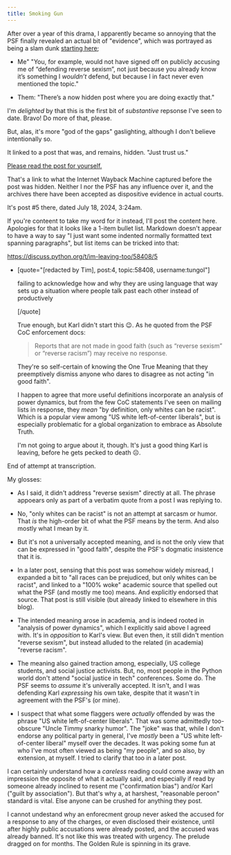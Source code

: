 ```yaml
---
title: Smoking Gun
---
```


After over a year of this  drama, I apparently became so annoying that the PSF finally revealed an actual bit of "evidence", which was portrayed as being a slam dunk [starting here](https://discuss.python.org/t/suspension-of-franz-kiraly/103776/95);

- Me" "You, for example, would not have signed off on publicly accusing me of “defending reverse sexism”, not just because you already know it’s something I _wouldn’t_ defend, but because I in fact never even mentioned the topic."

- Them: "There’s a now hidden post where you are doing exactly that."

I'm _delighted_ by that this is the first bit of _substantive_ repsonse I've seen to date. Bravo! Do more of that, please.

But, alas, it's more "god of the gaps" gaslighting, although I don't believe intentionally so.

It linked to a post that was, and remains, hidden. "Just trust us."

[Please read the post for yourself.](https://web.archive.org/web/20240718111426/https://discuss.python.org/t/im-leaving-too/58408)

That's a link to what the Internet Wayback Machine captured before the post was hidden. Neither I nor the PSF has any influence over it, and the archives there have been accepted as dispositive evidence in actual courts.

It's post #5 there, dated July 18, 2024, 3:24am.

If you're conteent to take my word for it instead, I'll post the content here. Apologies for that it looks like a 1-item bullet list.  Markdown doesn't appear to have a way to say "I just want some indented normally formatted text spanning paragraphs", but list items can be tricked into that:

https://discuss.python.org/t/im-leaving-too/58408/5

-  [quote="[redacted by Tim], post:4, topic:58408, username:tungol"]

   failing to acknowledge how and why they are using language that way sets up a situation where people talk past each other instead of productively
   
   [/quote]

   True enough, but Karl didn't start this :wink:. As he quoted from the PSF CoC enforcement docs:

   > Reports that are not made in good faith (such as “reverse sexism” or “reverse racism”) may receive no response.

   They're so self-certain of knowing the One True Meaning that they preemptively dismiss anyone who dares to disagree as not acting "in good faith".

   I happen to agree that more useful definitions incorporate an analysis of power dynamics, but from the few CoC statements I've seen on mailing lists in response, they _mean_ "by definition, only whites can be racist". Which is a popular view among "US white left-of-center liberals", but is especially problematic for a global organization to embrace as Absolute Truth.

   I'm not going to argue about it, though. It's just a good thing Karl is leaving, before he gets pecked to death :frowning_face:.

End of attempt at transcription.

My glosses:

- As I said, it didn't address "reverse sexism" directly at all. The phrase appoears only as part of a verbatim quote from a post I was replying to.

- No, "only whites can be racist" is not an attempt at sarcasm or humor. That _is_ the high-order bit of what the PSF means by the term. And also mostly what I mean by it.

- But it's not a universally accepted meaning, and is not the only view that can be expressed in "good faith", despite the PSF's dogmatic insistence that it is.

- In a later post, sensing that this post was somehow widely misread, I expanded a bit to "all races can be prejudiced, but only whites can be racist", and linked to a "100% woke" academic source that spelled out what the PSF (and mostly me too) means. And explicitly endorsed that source. That post is still visible (but already linked to elsewhere in this blog).

- The intended meaning arose in academia, and is indeed rooted in "analysis of power dynamics", which I explicitly said above I agreed with. It's in _opposition_ to Karl's view. But even then, it still didn't mention "reverse sexism", but instead alluded to the related (in academia) "reverse racism".

- The meaning also gained traction among, especially, US college students, and social justice activists. But, no, most people in the Python world don't attend "social justice in tech" conferences. Some do. The PSF seems to _assume_ it's univerally accepted. It isn't, and I was defending Karl _expressing_ his own take, despite that it wasn't in agreement with the PSF's (or mine).

- I suspect that what some flaggers were _actually_ offended by was the phrase "US white left-of-center liberals". That was some admittedly too-obscure "Uncle Timmy snarky humor". The "joke" was that, while I don't endorse any political party in general, I've _mostly_ been a "US white left-of-center liberal" myself over the decades. It was poking some fun at who I've most often viewed as being "my people", and so also, by extension, at myself. I tried to clarify that too in a later post.

I can certainly understand how a _careless_ reading could come away with an impression the opposite of what it actually said, and especially if read by someone already inclined to resent me ("confirmation bias") and/or Karl ("guilt by association"). But that's why a, at harshest, "reasonable peroon" standard is vital. Else anyone can be crushed for anything they post.

I cannot undestand why an enforecment group never asked the accused for a response to any of the charges, or even disclosed their existence, until after highly public accusations were already posted, and the accused was already banned. It's not like this was treated with urgency. The prelude dragged on for months. The Golden Rule is spinning in its grave.

